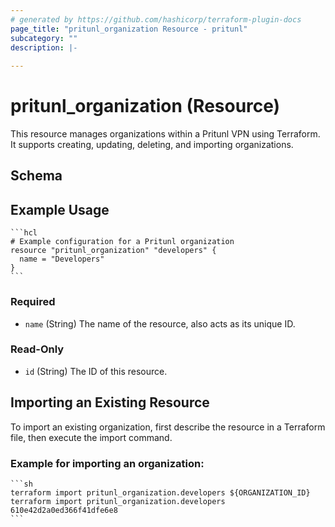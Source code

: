 ```yaml
---
# generated by https://github.com/hashicorp/terraform-plugin-docs
page_title: "pritunl_organization Resource - pritunl"
subcategory: ""
description: |-
  
---
```


# pritunl_organization (Resource)

This resource manages organizations within a Pritunl VPN using Terraform. It supports creating, updating, deleting, and importing organizations.

<!-- schema generated by tfplugindocs -->
## Schema

## Example Usage

    ```hcl
    # Example configuration for a Pritunl organization
    resource "pritunl_organization" "developers" {
      name = "Developers"
    }
    ```

### Required

- `name` (String) The name of the resource, also acts as its unique ID.

### Read-Only

- `id` (String) The ID of this resource.

## Importing an Existing Resource

To import an existing organization, first describe the resource in a Terraform file, then execute the import command.

### Example for importing an organization:

    ```sh
    terraform import pritunl_organization.developers ${ORGANIZATION_ID}
    terraform import pritunl_organization.developers 610e42d2a0ed366f41dfe6e8
    ```
